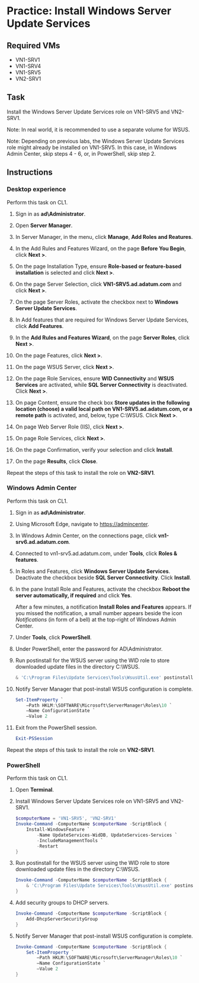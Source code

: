 # Practice: Install Windows Server Update Services

## Required VMs

* VN1-SRV1
* VN1-SRV4
* VN1-SRV5
* VN2-SRV1

## Task

Install the Windows Server Update Services role on VN1-SRV5 and VN2-SRV1.

Note: In real world, it is recommended to use a separate volume for WSUS.

Note: Depending on previous labs, the Windows Server Update Services role might already be installed on VN1-SRV5. In this case, in Windows Admin Center, skip steps 4 - 6, or, in PowerShell, skip step 2.

## Instructions

### Desktop experience

Perform this task on CL1.

1. Sign in as **ad\Administrator**.
1. Open **Server Manager**.
1. In Server Manager, in the menu, click **Manage**, **Add Roles and Reatures**.
1. In the Add Rules and Features Wizard, on the page **Before You Begin**, click **Next >**.
1. On the page Installation Type, ensure **Role-based or feature-based installation** is selected and click **Next >**.
1. On the page Server Selection, click **VN1-SRV5.ad.adatum.com** and click **Next >**.
1. On the page Server Roles, activate the checkbox next to **Windows Server Update Services**.
1. In Add features that are required for Windows Server Update Services, click **Add Features**.
1. In the **Add Rules and Features Wizard**, on the page **Server Roles**, click **Next >**.
1. On the page Features, click **Next >**.
1. On the page WSUS Server, click **Next >**.
1. On the page Role Services, ensure **WID Connectivity** and **WSUS Services** are activated, while **SQL Server Connectivity** is deactivated. Click **Next >**.
1. On page Content, ensure the check box **Store updates in the following location (choose) a valid local path on VN1-SRV5.ad.adatum.com, or a remote path** is activated, and, below, type C:\WSUS. Click **Next >**.

1. On page Web Server Role (IIS), click **Next >**.
1. On page Role Services, click **Next >**.
1. On the page Confirmation, verify your selection and click **Install**.
1. On the page **Results**, click **Close**.

Repeat the steps of this task to install the role on **VN2-SRV1**.

### Windows Admin Center

Perform this task on CL1.

1. Sign in as **ad\Administrator**.
1. Using Microsoft Edge, navigate to <https://admincenter>.
1. In Windows Admin Center, on the connections page, click **vn1-srv6.ad.adatum.com**.
1. Connected to vn1-srv5.ad.adatum.com, under **Tools**, click **Roles & features**.
1. In Roles and Features, click **Windows Server Update Services**. Deactivate the checkbox beside **SQL Server Connectivity**. Click **Install**.
1. In the pane Install Role and Features, activate the checkbox **Reboot the server automatically, if required** and click **Yes**.

    After a few minutes, a notification **Install Roles and Features** appears. If you missed the notification, a small number appears beside the icon *Notifications* (in form of a bell) at the top-right of Windows Admin Center.

1. Under **Tools**, click **PowerShell**.
1. Under PowerShell, enter the password for AD\Administrator.
1. Run postinstall for the WSUS server using the WID role to store downloaded update files in the directory C:\WSUS.

    ````powershell
    & 'C:\Program Files\Update Services\Tools\WsusUtil.exe' postinstall CONTENT_DIR=C:\WSUS
    ````

1. Notify Server Manager that post-install WSUS configuration is complete.

    ````powershell
    Set-ItemProperty `
        –Path HKLM:\SOFTWARE\Microsoft\ServerManager\Roles\10 `
        –Name ConfigurationState `
        –Value 2
    ````

1. Exit from the PowerShell session.

    ````powershell
    Exit-PSSession
    ````

Repeat the steps of this task to install the role on **VN2-SRV1**.

### PowerShell

Perform this task on CL1.

1. Open **Terminal**.
1. Install Windows Server Update Services role on VN1-SRV5 and VN2-SRV1.

    ````powershell
    $computerName = 'VN1-SRV5', 'VN2-SRV1'
    Invoke-Command -ComputerName $computerName -ScriptBlock {
        Install-WindowsFeature `
            -Name UpdateServices-WidDB, UpdateServices-Services `
            -IncludeManagementTools `
            -Restart
    }
    ````

1. Run postinstall for the WSUS server using the WID role to store downloaded update files in the directory C:\WSUS.

    ````powershell
    Invoke-Command -ComputerName $computerName -ScriptBlock {
        & 'C:\Program Files\Update Services\Tools\WsusUtil.exe' postinstall CONTENT_DIR=C:\WSUS
    }
    ````


1. Add security groups to DHCP servers.

    ````powershell
    Invoke-Command -ComputerName $computerName -ScriptBlock {
        Add-DhcpServerSecurityGroup 
    }

1. Notify Server Manager that post-install WSUS configuration is complete.

    ````powershell
    Invoke-Command -ComputerName $computerName -ScriptBlock {
        Set-ItemProperty `
            –Path HKLM:\SOFTWARE\Microsoft\ServerManager\Roles\10 `
            –Name ConfigurationState `
            –Value 2
    }
    ````
